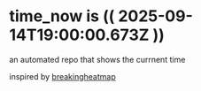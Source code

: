# time_now is (( 2025-09-14T19:00:00.673Z ))

an automated repo that shows the currnent time

inspired by [breakingheatmap](https://github.com/breakingheatmap/breakingheatmap)
